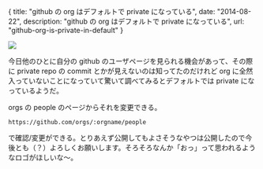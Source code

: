 {
  title: "github の org はデフォルトで private になっている",
  date: "2014-08-22",
  description: "github の org はデフォルトで private になっている",
  url: "github-org-is-private-in-default"
}

![](https://cloud.githubusercontent.com/assets/557961/4008809/eb51b9f0-29db-11e4-8009-adbe8434f493.png)

今日他のひとに自分の github のユーザページを見られる機会があって、その際に private repo の commit とかが見えないのは知ってたのだけれど org に全然入っていないことになっていて驚いて調べてみるとデフォルトでは private になっているようだ。

orgs の people のページからそれを変更できる。

```
https://github.com/orgs/:orgname/people
```

で確認/変更ができる。とりあえず公開してもよさそうなやつは公開したので今後とも（？）よろしくお願いします。そろそろなんか「おっ」って思われるようなロゴがほしいな〜。
